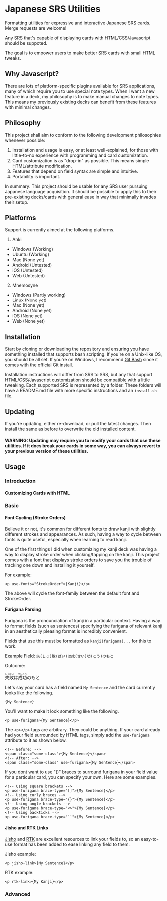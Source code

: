 # Japanese SRS Utilities

Formatting utilities for expressive and interactive Japanese SRS cards. Merge requests are welcome!

Any SRS that's capable of displaying cards with HTML/CSS/Javascript should be suppoted.

The goal is to empower users to make better SRS cards with small HTML tweaks.

## Why Javascript?

There are lots of platform-specific plugins available for SRS applications, many of which require you to use special note types. When I want a new feature in a deck, my philosophy is to make manual changes to note types. This means my previously existing decks can benefit from these features with minimal changes.

## Philosophy

This project shall aim to conform to the following development philosophies whenever possible:

1. Installation and usage is easy, or at least well-explained, for those with little-to-no experience with programming and card customization.
2. Card customization is as "drop-in" as possible. This means simple HTML/attribute modification.
3. Features that depend on field syntax are simple and intuitive.
4. Portability is important.

In summary: This project should be usable for any SRS user pursuing Japanese language acquisition. It should be possible to apply this to their pre-existing decks/cards with general ease in way that minimally invades their setup.

## Platforms

Support is currently aimed at the following platforms.

1. Anki 
  - Windows (Working)
  - Ubuntu (Working)
  - Mac (None yet)
  - Android (Untested)
  - iOS (Untested)
  - Web (Untested)
2. Mnemosyne 
  - Windows (Partly working)
  - Linux (None yet)
  - Mac (None yet)
  - Android (None yet)
  - iOS (None yet)
  - Web (None yet)
  
## Installation

Start by cloning or downloading the repository and ensuring you have something installed that supports bash scripting. If you're on a Unix-like OS, you should be all set. If you're on Windows, I recommend [Git Bash](https://git-scm.com) since it comes with the official Git install.

Installation instructions will differ from SRS to SRS, but any that support HTML/CSS/Javascript customization should be compatible with a little tweaking. Each supported SRS is represented by a folder. These folders will have a README.md file with more specific instructions and an `install.sh` file.

## Updating

If you're updating, either re-download, or pull the latest changes. Then install the same as before to overwrite the old installed content. 

#### WARNING: Updating may require you to modify your cards that use these utilities. If it does break your cards in some way, you can always revert to your previous version of these utilities.

## Usage

### Introduction

#### Customizing Cards with HTML

### Basic

#### Font Cycling (Stroke Orders)

Believe it or not, it's common for different fonts to draw kanji with slightly different strokes and appearances. As such, having a way to cycle between fonts is quite useful, especially when learning to read kanji.

One of the first things I did when customizing my kanji deck was having a way to display stroke order when clicking/tapping on the kanji. This project comes with a font that displays stroke orders to save you the trouble of tracking one down and installing it yourself.

For example:

```
<p use-fonts="StrokeOrder">{Kanji}</p>
```

The above will cycle the font-family between the default font and StrokeOrder.

#### Furigana Parsing

Furigana is the pronounciation of kanji in a particular context. Having a way to format fields (such as sentences) specifying the furigana of relevant kanji in an aesthetically pleasing format is incredibly convenient.

Fields that use this must be formatted as `kanji(furigana)...` for this to work.

Example Field: `失(しっ)敗(ぱい)は成(せい)功(こう)のもと`

Outcome: 

<ruby>失<rt>しっ</rt></ruby><ruby>敗<rt>ぱい</rt></ruby>は<ruby>成<rt>せい</rt></ruby><ruby>功<rt>こう</rt></ruby>のもと

Let's say your card has a field named `My Sentence` and the card currently looks like the following.

```
{My Sentence}
```

You'll want to make it look something like the following.

```
<p use-furigana>{My Sentence}</p>
```

The `<p></p>` tags are arbitrary. They could be anything. If your card already had your field surrounded by HTML tags, simply add the `use-furigana` attribute to it as shown below.

```
<!-- Before: -->
<span class="some-class">{My Sentence}</span>
<!-- After: -->
<span class="some-class" use-furigana>{My Sentence}</span>
```

If you dont want to use "()" braces to surround furigana in your field value for a particular card, you can specify your own. Here are some examples. 

```
<!-- Using square brackets -->
<p use-furigana brace-type="[]">{My Sentence}</p>
<!-- Using curly braces -->
<p use-furigana brace-type="{}">{My Sentence}</p>
<!-- Using angle brackets -->
<p use-furigana brace-type="<>">{My Sentence}</p>
<!-- Using backticks -->
<p use-furigana brace-type="``">{My Sentence}</p>
```

#### Jisho and RTK Links

[Jisho](http://jisho.org) and [RTK](http://kanji.koohii.com) are excellent resources to link your fields to, so an easy-to-use format has been added to ease linking any field to them.

Jisho example:
```
<p jisho-link>{My Sentence}</p>
```

RTK example:
```
<p rtk-link>{My Kanji}</p>
```

### Advanced
